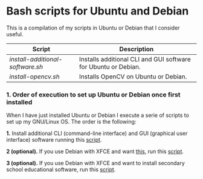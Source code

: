 # Bash scripts for Ubuntu and Debian

This is a compilation of my scripts in Ubuntu or Debian that I consider useful.

| Script                           | Description                                                    |
|----------------------------------|----------------------------------------------------------------|
| _install-additional-software.sh_ | Installs additional CLI and GUI software for Ubuntu or Debian. |
| _install-opencv.sh_              | Installs OpenCV on Ubuntu or Debian.                           |

### 1. Order of execution to set up Ubuntu or Debian once first installed

When I have just installed Ubuntu or Debian I execute a serie of scripts to set up my GNU/Linux OS. The order is the following:

**1\.** Install additional CLI (command-line interface) and GUI (graphical user interface) software running this [script](https://github.com/milq/scripts-ubuntu-debian/blob/master/scripts/bash/install-additional-software.sh).

**2 (optional).** If you use Debian with XFCE and want [this](http://milq.github.io/things-to-do-just-after-installing-ubuntu-debian/milq-screenshot.png), run this [script](https://github.com/milq/milq/blob/master/scripts/bash/install-numix-xfce-debian.sh).

**3 (optional).** If you use Debian with XFCE and want to install secondary school educational software, run this [script](https://github.com/milq/milq/blob/master/scripts/bash/install-additional-educational-software.sh).
